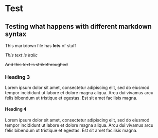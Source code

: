 # Test

## Testing what happens with different markdown syntax

This markdown file has **lots** of stuff

*This text is italic*

~~And this text is strikethroughed~~

### Heading 3

Lorem ipsum dolor sit amet, consectetur adipiscing elit, sed do eiusmod tempor incididunt ut labore et dolore magna aliqua. Arcu dui vivamus arcu felis bibendum ut tristique et egestas. Est sit amet facilisis magna.

#### Heading 4

Lorem ipsum dolor sit amet, consectetur adipiscing elit, sed do eiusmod tempor incididunt ut labore et dolore magna aliqua. Arcu dui vivamus arcu felis bibendum ut tristique et egestas. Est sit amet facilisis magna.
